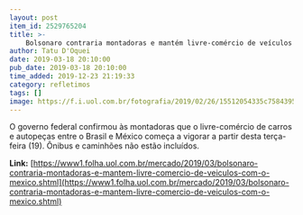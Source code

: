 ```yaml
---
layout: post
item_id: 2529765204
title: >-
    Bolsonaro contraria montadoras e mantém livre-comércio de veículos com o México
author: Tatu D'Oquei
date: 2019-03-18 20:10:00
pub_date: 2019-03-18 20:10:00
time_added: 2019-12-23 21:19:33
category: refletimos
tags: []
image: https://f.i.uol.com.br/fotografia/2019/02/26/15512054335c75843950785_1551205433_3x2_rt.jpg
---
```


O governo federal confirmou às montadoras que o livre-comércio de carros e autopeças entre o Brasil e México começa a vigorar a partir desta terça-feira (19). Ônibus e caminhões não estão incluídos.

**Link:** [https://www1.folha.uol.com.br/mercado/2019/03/bolsonaro-contraria-montadoras-e-mantem-livre-comercio-de-veiculos-com-o-mexico.shtml](https://www1.folha.uol.com.br/mercado/2019/03/bolsonaro-contraria-montadoras-e-mantem-livre-comercio-de-veiculos-com-o-mexico.shtml)

